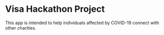 # Visa Hackathon Project 

This app is intended to help individuals affected by COVID-19 connect with other charities. 
